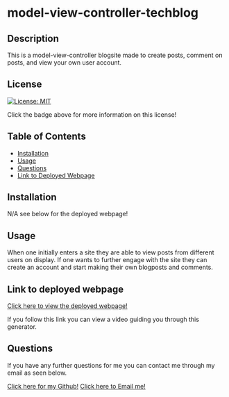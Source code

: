 # model-view-controller-techblog

## Description

This is a model-view-controller blogsite made to create posts, comment on posts, and view your own user account.

## License

[![License: MIT](https://img.shields.io/badge/License-MIT-yellow.svg)](https://opensource.org/licenses/MIT)

Click the badge above for more information on this license!

## Table of Contents

- [Installation](#installation)
- [Usage](#usage)
- [Questions](#questions)
- [Link to Deployed Webpage](#link-to-deployed-webpage)


## Installation

N/A see below for the deployed webpage!

## Usage

When one initially enters a site they are able to view posts from different users on display. If one wants to further engage with the site they can create an account and start making their own blogposts and comments.


## Link to deployed webpage

[Click here to view the deployed webpage!](https://mvp-techblog.herokuapp.com/)

If you follow this link you can view a video guiding you through this generator.

## Questions

If you have any further questions for me you can contact me through my email as seen below. 

[Click here for my Github!](https://github.com/msaylorphila)
[Click here to Email me!](mailto:saylor.margaret@gmail.com)